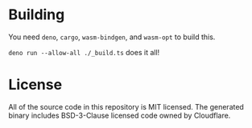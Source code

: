 # Building

You need `deno`, `cargo`, `wasm-bindgen`, and `wasm-opt` to build this.

`deno run --allow-all ./_build.ts` does it all!

# License

All of the source code in this repository is MIT licensed. The generated binary includes
BSD-3-Clause licensed code owned by Cloudflare.
